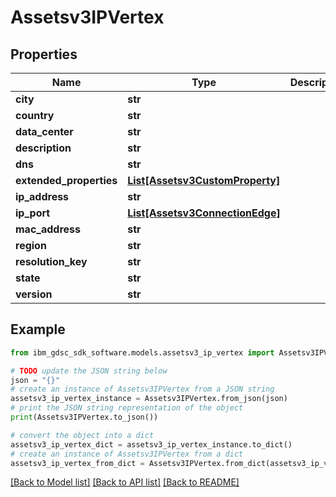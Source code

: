 # Assetsv3IPVertex


## Properties

Name | Type | Description | Notes
------------ | ------------- | ------------- | -------------
**city** | **str** |  | [optional] 
**country** | **str** |  | [optional] 
**data_center** | **str** |  | [optional] 
**description** | **str** |  | [optional] 
**dns** | **str** |  | [optional] 
**extended_properties** | [**List[Assetsv3CustomProperty]**](Assetsv3CustomProperty.md) |  | [optional] 
**ip_address** | **str** |  | [optional] 
**ip_port** | [**List[Assetsv3ConnectionEdge]**](Assetsv3ConnectionEdge.md) |  | [optional] 
**mac_address** | **str** |  | [optional] 
**region** | **str** |  | [optional] 
**resolution_key** | **str** |  | [optional] 
**state** | **str** |  | [optional] 
**version** | **str** |  | [optional] 

## Example

```python
from ibm_gdsc_sdk_software.models.assetsv3_ip_vertex import Assetsv3IPVertex

# TODO update the JSON string below
json = "{}"
# create an instance of Assetsv3IPVertex from a JSON string
assetsv3_ip_vertex_instance = Assetsv3IPVertex.from_json(json)
# print the JSON string representation of the object
print(Assetsv3IPVertex.to_json())

# convert the object into a dict
assetsv3_ip_vertex_dict = assetsv3_ip_vertex_instance.to_dict()
# create an instance of Assetsv3IPVertex from a dict
assetsv3_ip_vertex_from_dict = Assetsv3IPVertex.from_dict(assetsv3_ip_vertex_dict)
```
[[Back to Model list]](../README.md#documentation-for-models) [[Back to API list]](../README.md#documentation-for-api-endpoints) [[Back to README]](../README.md)


